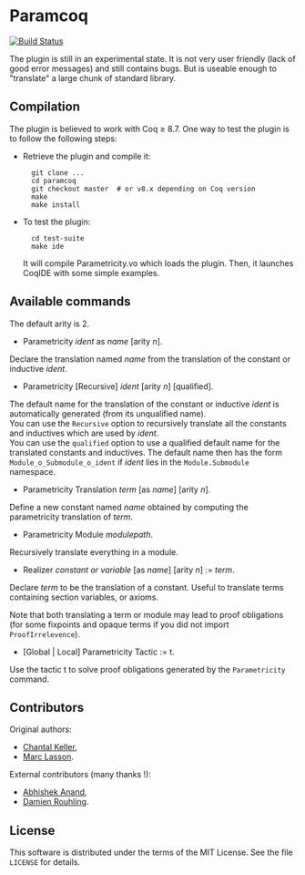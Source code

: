 Paramcoq
========

[![Build Status](https://travis-ci.com/coq-community/paramcoq.svg?branch=v8.12)](https://travis-ci.com/coq-community/paramcoq/branches)

The plugin is still in an experimental state. 
It is not very user friendly (lack of good error messages) and still contains bugs. 
But is useable enough to "translate" a large chunk of standard library. 

Compilation 
-----------

The plugin is believed to work with Coq ≥ 8.7.
One way to test the plugin is to follow the following steps:

* Retrieve the plugin and compile it:

        git clone ...
        cd paramcoq
        git checkout master  # or v8.x depending on Coq version
        make
        make install

* To test the plugin:

        cd test-suite
        make ide

    It will compile Parametricity.vo which loads the plugin. 
    Then, it launches CoqIDE with some simple examples. 

Available commands
------------------

The default arity is 2. 

- Parametricity *ident* as *name* [arity *n*].

Declare the translation named *name* from the translation of the constant or inductive *ident*.

- Parametricity [Recursive] *ident* [arity *n*] [qualified].

The default name for the translation of the constant or inductive *ident* is automatically generated (from its unqualified name).  
You can use the `Recursive` option to recursively translate all the constants and inductives which are used by *ident*.  
You can use the `qualified` option to use a qualified default name for the translated constants and inductives. The default name then has the form `Module_o_Submodule_o_ident` if *ident* lies in the `Module.Submodule` namespace.

- Parametricity Translation *term* [as *name*] [arity *n*]. 

Define a new constant named *name* obtained by computing the parametricity translation of *term*. 

- Parametricity Module *modulepath*.

Recursively translate everything in a module. 

- Realizer *constant or variable* [as *name*] [arity *n*] := *term*.

Declare *term* to be the translation of a constant. 
Useful to translate terms containing section variables, or axioms. 

Note that both translating a term or module may lead to proof obligations (for some fixpoints and opaque terms if you did not import `ProofIrrelevence`).

- [Global | Local] Parametricity Tactic := t.

Use the tactic t to solve proof obligations generated by the `Parametricity` command.

Contributors
------------

Original authors:
- [Chantal Keller](https://www.lri.fr/~keller/),
- [Marc Lasson](https://mlasson.github.io/).

External contributors (many thanks !):
- [Abhishek Anand](http://www.cs.cornell.edu/~aa755/),
- [Damien Rouhling](http://perso.ens-lyon.fr/damien.rouhling/).

License
-------

This software is distributed under the terms of the MIT License. See the
file `LICENSE` for details.

